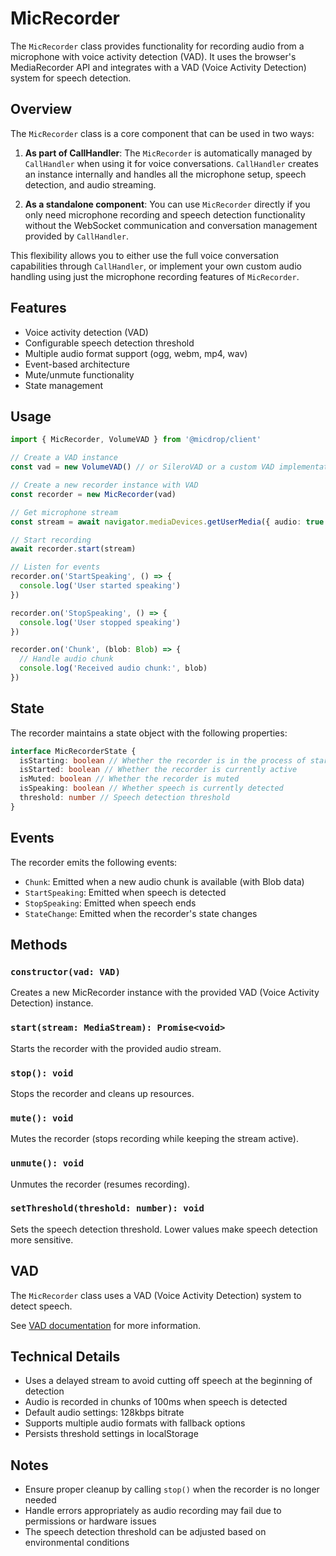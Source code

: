 # MicRecorder

The `MicRecorder` class provides functionality for recording audio from a microphone with voice activity detection (VAD). It uses the browser's MediaRecorder API and integrates with a VAD (Voice Activity Detection) system for speech detection.

## Overview

The `MicRecorder` class is a core component that can be used in two ways:

1. **As part of CallHandler**: The `MicRecorder` is automatically managed by `CallHandler` when using it for voice conversations. `CallHandler` creates an instance internally and handles all the microphone setup, speech detection, and audio streaming.

2. **As a standalone component**: You can use `MicRecorder` directly if you only need microphone recording and speech detection functionality without the WebSocket communication and conversation management provided by `CallHandler`.

This flexibility allows you to either use the full voice conversation capabilities through `CallHandler`, or implement your own custom audio handling using just the microphone recording features of `MicRecorder`.

## Features

- Voice activity detection (VAD)
- Configurable speech detection threshold
- Multiple audio format support (ogg, webm, mp4, wav)
- Event-based architecture
- Mute/unmute functionality
- State management

## Usage

```typescript
import { MicRecorder, VolumeVAD } from '@micdrop/client'

// Create a VAD instance
const vad = new VolumeVAD() // or SileroVAD or a custom VAD implementation

// Create a new recorder instance with VAD
const recorder = new MicRecorder(vad)

// Get microphone stream
const stream = await navigator.mediaDevices.getUserMedia({ audio: true })

// Start recording
await recorder.start(stream)

// Listen for events
recorder.on('StartSpeaking', () => {
  console.log('User started speaking')
})

recorder.on('StopSpeaking', () => {
  console.log('User stopped speaking')
})

recorder.on('Chunk', (blob: Blob) => {
  // Handle audio chunk
  console.log('Received audio chunk:', blob)
})
```

## State

The recorder maintains a state object with the following properties:

```typescript
interface MicRecorderState {
  isStarting: boolean // Whether the recorder is in the process of starting
  isStarted: boolean // Whether the recorder is currently active
  isMuted: boolean // Whether the recorder is muted
  isSpeaking: boolean // Whether speech is currently detected
  threshold: number // Speech detection threshold
}
```

## Events

The recorder emits the following events:

- `Chunk`: Emitted when a new audio chunk is available (with Blob data)
- `StartSpeaking`: Emitted when speech is detected
- `StopSpeaking`: Emitted when speech ends
- `StateChange`: Emitted when the recorder's state changes

## Methods

### `constructor(vad: VAD)`

Creates a new MicRecorder instance with the provided VAD (Voice Activity Detection) instance.

### `start(stream: MediaStream): Promise<void>`

Starts the recorder with the provided audio stream.

### `stop(): void`

Stops the recorder and cleans up resources.

### `mute(): void`

Mutes the recorder (stops recording while keeping the stream active).

### `unmute(): void`

Unmutes the recorder (resumes recording).

### `setThreshold(threshold: number): void`

Sets the speech detection threshold. Lower values make speech detection more sensitive.

## VAD

The `MicRecorder` class uses a VAD (Voice Activity Detection) system to detect speech.

See [VAD documentation](./VAD.md) for more information.

## Technical Details

- Uses a delayed stream to avoid cutting off speech at the beginning of detection
- Audio is recorded in chunks of 100ms when speech is detected
- Default audio settings: 128kbps bitrate
- Supports multiple audio formats with fallback options
- Persists threshold settings in localStorage

## Notes

- Ensure proper cleanup by calling `stop()` when the recorder is no longer needed
- Handle errors appropriately as audio recording may fail due to permissions or hardware issues
- The speech detection threshold can be adjusted based on environmental conditions
